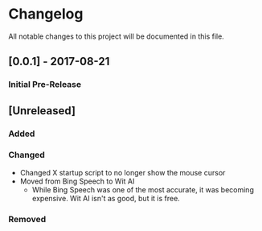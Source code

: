 # Changelog
All notable changes to this project will be documented in this file.


## [0.0.1] - 2017-08-21
### Initial Pre-Release


## [Unreleased]
### Added

### Changed
- Changed X startup script to no longer show the mouse cursor
- Moved from Bing Speech to Wit AI
  - While Bing Speech was one of the most accurate, it was becoming expensive. Wit AI isn't as good, but it is free.

### Removed

